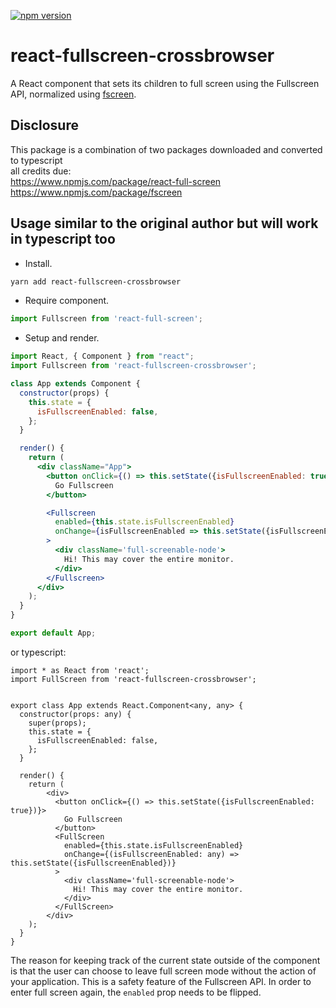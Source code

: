 [![npm version](https://badge.fury.io/js/react-fullscreen-crossbrowser.svg)](https://www.npmjs.com/package/react-fullscreen-crossbrowser)
# react-fullscreen-crossbrowser

A React component that sets its children to full screen using the Fullscreen API, normalized using [fscreen](https://github.com/rafrex/fscreen).

## Disclosure   
This package is a combination of two packages downloaded and converted to typescript   
all credits due:   
https://www.npmjs.com/package/react-full-screen   
https://www.npmjs.com/package/fscreen   


## Usage similar to the original author but will work in typescript too

* Install.
```bash
yarn add react-fullscreen-crossbrowser
```

* Require component.
```js
import Fullscreen from 'react-full-screen';
```

* Setup and render.
```jsx
import React, { Component } from "react";
import Fullscreen from 'react-fullscreen-crossbrowser';

class App extends Component {
  constructor(props) {
    this.state = {
      isFullscreenEnabled: false,
    };
  }

  render() {
    return (
      <div className="App">
        <button onClick={() => this.setState({isFullscreenEnabled: true})}>
          Go Fullscreen
        </button>

        <Fullscreen
          enabled={this.state.isFullscreenEnabled}
          onChange={isFullscreenEnabled => this.setState({isFullscreenEnabled})}
        >
          <div className='full-screenable-node'>
            Hi! This may cover the entire monitor.
          </div>
        </Fullscreen>
      </div>
    );
  }
}

export default App;
```

or typescript:
```tsx
import * as React from 'react';
import FullScreen from 'react-fullscreen-crossbrowser';


export class App extends React.Component<any, any> {
  constructor(props: any) {
    super(props);
    this.state = {
      isFullscreenEnabled: false,
    };
  }

  render() {
    return (
        <div>
          <button onClick={() => this.setState({isFullscreenEnabled: true})}>
            Go Fullscreen
          </button>
          <FullScreen
            enabled={this.state.isFullscreenEnabled}
            onChange={(isFullscreenEnabled: any) => this.setState({isFullscreenEnabled})}
          >
            <div className='full-screenable-node'>
              Hi! This may cover the entire monitor.
            </div>
          </FullScreen>
        </div>
    );
  }
}

```




The reason for keeping track of the current state outside of the component is that the user can choose to leave full screen mode without the action of your application. This is a safety feature of the Fullscreen API. In order to enter full screen again, the `enabled` prop needs to be flipped.
